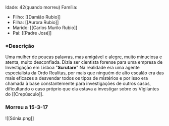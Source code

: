 Idade: 42(quando morreu)
Família:
- Filho: [[Damião Rubio]]
- Filha: [[Aurora Rubio]]
- Marido: [[Carlos Murilo Rubio]]
- Pai: [[Padre José]]

### ***Descrição**
Uma mulher de poucas palavras, mas amigável e alegre, muito minuciosa e atenta, muito desconfiada.
Dizia ser cientista forense para uma empresa de Investigação em Lisboa "**Scrutare**"
Na realidade era uma agente especialista da Ordo Realitas, por mais que ninguém de alto escalão era das mais eficazes a desvendar todos os tipos de mistérios e por isso era chamada à base constantemente para investigações de outros casos, dificultando o caso próprio que ela estava a investigar sobre os Vigilantes do [[Crepúsculo]].

### **Morreu a 15-3-17**

![[Sónia.png]]